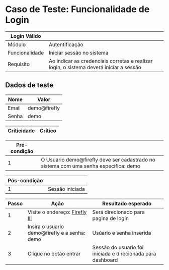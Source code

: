 # Caso de Teste: Funcionalidade de Login

| Login Válido |                |
|--------------|----------------|
| Módulo       | Autentificação |
| Funcionalidade | Iniciar sessão no sistema |
| Requisito    | Ao indicar as credenciais corretas e realizar login, o sistema deverá iniciar a sessão |

## Dados de teste

| Nome | Valor | 
| ------- | ------- | 
| Email | demo@firefly |
| Senha | demo | 

| Criticidade | Crítico |
|-------------|---------|


| Pré-condição |                |
|--------------|----------------|
| 1 | O Usuario demo@firefly deve ser cadastrado no sistema com uma senha específica: demo |

| Pós-condição |                |
|--------------|----------------|
| 1 | Sessão iniciada |

| Passo | Ação | Resultado esperado |
|------|------|----------------------|
| 1 | Visite o endereço: [Firefly III](https://demo.firefly-iii.org/login) | Será direcionado para pagina de login |
| 2 | Insira o usuario demo@firefly e a senha: demo | Usúario e senha inserida | 
| 3 | Clique no botão entrar | Sessão do usuario foi iniciada e direcionada para dashboard | 
